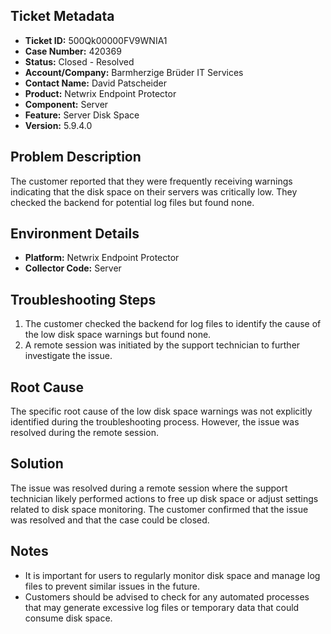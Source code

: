 ## Ticket Metadata
- **Ticket ID:** 500Qk00000FV9WNIA1
- **Case Number:** 420369
- **Status:** Closed - Resolved
- **Account/Company:** Barmherzige Brüder IT Services
- **Contact Name:** David Patscheider
- **Product:** Netwrix Endpoint Protector
- **Component:** Server
- **Feature:** Server Disk Space
- **Version:** 5.9.4.0

## Problem Description
The customer reported that they were frequently receiving warnings indicating that the disk space on their servers was critically low. They checked the backend for potential log files but found none.

## Environment Details
- **Platform:** Netwrix Endpoint Protector
- **Collector Code:** Server

## Troubleshooting Steps
1. The customer checked the backend for log files to identify the cause of the low disk space warnings but found none.
2. A remote session was initiated by the support technician to further investigate the issue.

## Root Cause
The specific root cause of the low disk space warnings was not explicitly identified during the troubleshooting process. However, the issue was resolved during the remote session.

## Solution
The issue was resolved during a remote session where the support technician likely performed actions to free up disk space or adjust settings related to disk space monitoring. The customer confirmed that the issue was resolved and that the case could be closed.

## Notes
- It is important for users to regularly monitor disk space and manage log files to prevent similar issues in the future.
- Customers should be advised to check for any automated processes that may generate excessive log files or temporary data that could consume disk space.